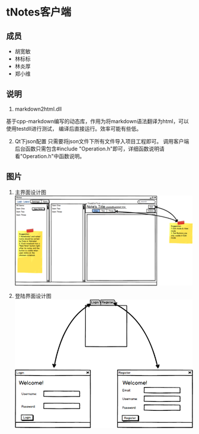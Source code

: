 ﻿tNotes客户端
=====

成员
-----
* 胡宽敏
* 林标标
* 林炎厚
* 郑小维

说明
-----

1. markdown2html.dll

  基于cpp-markdown编写的动态库，作用为将markdown语法翻译为html，可以使用testdll进行测试，
  编译后直接运行。效率可能有些低。


2. Qt下json配置
   只需要将json文件下所有文件导入项目工程即可。
   调用客户端后台函数只需包含#include "Operation.h"即可，详细函数说明请看"Operation.h"中函数说明。

图片
-----

1. 主界面设计图
![主界面设计图](medias/doc/tNotes_design.png)

2. 登陆界面设计图
![登陆界面设计图](medias/doc/LoginRegister.png)




